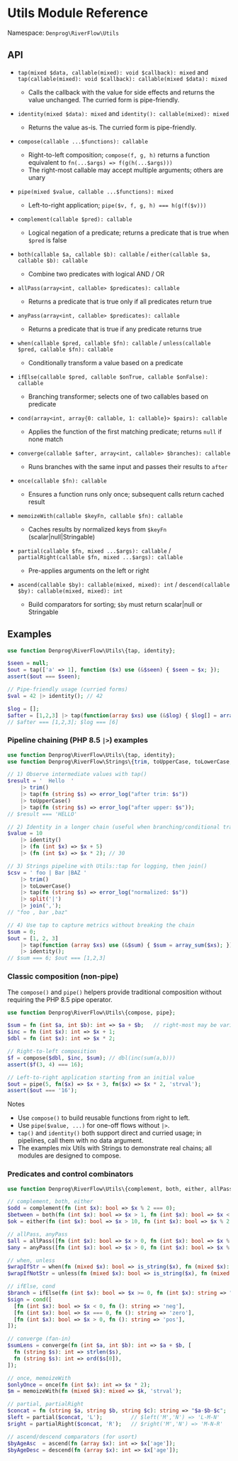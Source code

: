 # Utils Module Reference

Namespace: `Denprog\RiverFlow\Utils`

## API
- `tap(mixed $data, callable(mixed): void $callback): mixed` and `tap(callable(mixed): void $callback): callable(mixed $data): mixed`
  - Calls the callback with the value for side effects and returns the value unchanged. The curried form is pipe-friendly.
- `identity(mixed $data): mixed` and `identity(): callable(mixed): mixed`
  - Returns the value as-is. The curried form is pipe-friendly.
- `compose(callable ...$functions): callable`
  - Right-to-left composition; `compose(f, g, h)` returns a function equivalent to `fn(...$args) => f(g(h(...$args)))`
  - The right-most callable may accept multiple arguments; others are unary
- `pipe(mixed $value, callable ...$functions): mixed`
  - Left-to-right application; `pipe($v, f, g, h) === h(g(f($v)))`

- `complement(callable $pred): callable`
  - Logical negation of a predicate; returns a predicate that is true when `$pred` is false
- `both(callable $a, callable $b): callable` / `either(callable $a, callable $b): callable`
  - Combine two predicates with logical AND / OR
- `allPass(array<int, callable> $predicates): callable`
  - Returns a predicate that is true only if all predicates return true
- `anyPass(array<int, callable> $predicates): callable`
  - Returns a predicate that is true if any predicate returns true
- `when(callable $pred, callable $fn): callable` / `unless(callable $pred, callable $fn): callable`
  - Conditionally transform a value based on a predicate
- `ifElse(callable $pred, callable $onTrue, callable $onFalse): callable`
  - Branching transformer; selects one of two callables based on predicate
- `cond(array<int, array{0: callable, 1: callable}> $pairs): callable`
  - Applies the function of the first matching predicate; returns `null` if none match
- `converge(callable $after, array<int, callable> $branches): callable`
  - Runs branches with the same input and passes their results to `after`
- `once(callable $fn): callable`
  - Ensures a function runs only once; subsequent calls return cached result
- `memoizeWith(callable $keyFn, callable $fn): callable`
  - Caches results by normalized keys from `$keyFn` (scalar|null|Stringable)
- `partial(callable $fn, mixed ...$args): callable` / `partialRight(callable $fn, mixed ...$args): callable`
  - Pre-applies arguments on the left or right
- `ascend(callable $by): callable(mixed, mixed): int` / `descend(callable $by): callable(mixed, mixed): int`
  - Build comparators for sorting; `$by` must return scalar|null or Stringable

## Examples
```php
use function Denprog\RiverFlow\Utils\{tap, identity};

$seen = null;
$out = tap(['a' => 1], function ($x) use (&$seen) { $seen = $x; });
assert($out === $seen);

// Pipe-friendly usage (curried forms)
$val = 42 |> identity(); // 42

$log = [];
$after = [1,2,3] |> tap(function(array $xs) use (&$log) { $log[] = array_sum($xs); });
// $after === [1,2,3]; $log === [6]
```

### Pipeline chaining (PHP 8.5 `|>`) examples
```php
use function Denprog\RiverFlow\Utils\{tap, identity};
use function Denprog\RiverFlow\Strings\{trim, toUpperCase, toLowerCase, split, join};

// 1) Observe intermediate values with tap()
$result = '  Hello  '
    |> trim()
    |> tap(fn (string $s) => error_log("after trim: $s"))
    |> toUpperCase()
    |> tap(fn (string $s) => error_log("after upper: $s"));
// $result === 'HELLO'

// 2) Identity in a longer chain (useful when branching/conditional transforms)
$value = 10
    |> identity()
    |> (fn (int $x) => $x + 5)
    |> (fn (int $x) => $x * 2); // 30

// 3) Strings pipeline with Utils::tap for logging, then join()
$csv = ' foo | Bar |BAZ '
    |> trim()
    |> toLowerCase()
    |> tap(fn (string $s) => error_log("normalized: $s"))
    |> split('|')
    |> join(',');
// "foo , bar ,baz"

// 4) Use tap to capture metrics without breaking the chain
$sum = 0;
$out = [1, 2, 3]
    |> tap(function (array $xs) use (&$sum) { $sum = array_sum($xs); })
    |> identity();
// $sum === 6; $out === [1,2,3]
```

### Classic composition (non-pipe)
The `compose()` and `pipe()` helpers provide traditional composition without requiring the PHP 8.5 pipe operator.

```php
use function Denprog\RiverFlow\Utils\{compose, pipe};

$sum = fn (int $a, int $b): int => $a + $b;   // right-most may be variadic
$inc = fn (int $x): int => $x + 1;
$dbl = fn (int $x): int => $x * 2;

// Right-to-left composition
$f = compose($dbl, $inc, $sum); // dbl(inc(sum(a,b)))
assert($f(3, 4) === 16);

// Left-to-right application starting from an initial value
$out = pipe(5, fn($x) => $x + 3, fn($x) => $x * 2, 'strval');
assert($out === '16');
```

Notes
- Use `compose()` to build reusable functions from right to left.
- Use `pipe($value, ...)` for one-off flows without `|>`.
- `tap()` and `identity()` both support direct and curried usage; in pipelines, call them with no data argument.
- The examples mix Utils with Strings to demonstrate real chains; all modules are designed to compose.

### Predicates and control combinators
```php
use function Denprog\RiverFlow\Utils\{complement, both, either, allPass, anyPass, when, unless, ifElse, cond, converge, once, memoizeWith, partial, partialRight, ascend, descend};

// complement, both, either
$odd = complement(fn (int $x): bool => $x % 2 === 0);
$between = both(fn (int $x): bool => $x > 1, fn (int $x): bool => $x < 5);
$ok = either(fn (int $x): bool => $x > 10, fn (int $x): bool => $x % 2 === 0);

// allPass, anyPass
$all = allPass([fn (int $x): bool => $x > 0, fn (int $x): bool => $x % 2 === 0]);
$any = anyPass([fn (int $x): bool => $x > 0, fn (int $x): bool => $x % 2 === 0]);

// when, unless
$wrapIfStr = when(fn (mixed $x): bool => is_string($x), fn (mixed $x): string => "[$x]");
$wrapIfNotStr = unless(fn (mixed $x): bool => is_string($x), fn (mixed $x): string => "[$x]");

// ifElse, cond
$branch = ifElse(fn (int $x): bool => $x >= 0, fn (int $x): string => "pos:$x", fn (int $x): string => "neg:$x");
$sign = cond([
  [fn (int $x): bool => $x < 0, fn (): string => 'neg'],
  [fn (int $x): bool => $x === 0, fn (): string => 'zero'],
  [fn (int $x): bool => $x > 0, fn (): string => 'pos'],
]);

// converge (fan-in)
$sumLens = converge(fn (int $a, int $b): int => $a + $b, [
  fn (string $s): int => strlen($s),
  fn (string $s): int => ord($s[0]),
]);

// once, memoizeWith
$onlyOnce = once(fn (int $x): int => $x * 2);
$m = memoizeWith(fn (mixed $k): mixed => $k, 'strval');

// partial, partialRight
$concat = fn (string $a, string $b, string $c): string => "$a-$b-$c";
$left = partial($concat, 'L');         // $left('M','N') => 'L-M-N'
$right = partialRight($concat, 'R');   // $right('M','N') => 'M-N-R'

// ascend/descend comparators (for usort)
$byAgeAsc  = ascend(fn (array $x): int => $x['age']);
$byAgeDesc = descend(fn (array $x): int => $x['age']);
```
